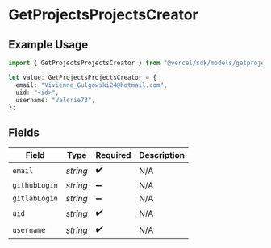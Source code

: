 # GetProjectsProjectsCreator

## Example Usage

```typescript
import { GetProjectsProjectsCreator } from "@vercel/sdk/models/getprojectsop.js";

let value: GetProjectsProjectsCreator = {
  email: "Vivienne_Gulgowski24@hotmail.com",
  uid: "<id>",
  username: "Valerie73",
};
```

## Fields

| Field              | Type               | Required           | Description        |
| ------------------ | ------------------ | ------------------ | ------------------ |
| `email`            | *string*           | :heavy_check_mark: | N/A                |
| `githubLogin`      | *string*           | :heavy_minus_sign: | N/A                |
| `gitlabLogin`      | *string*           | :heavy_minus_sign: | N/A                |
| `uid`              | *string*           | :heavy_check_mark: | N/A                |
| `username`         | *string*           | :heavy_check_mark: | N/A                |